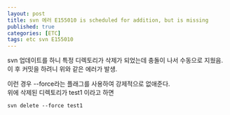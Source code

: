 ```yaml
---
layout: post
title: svn 에러 E155010 is scheduled for addition, but is missing 
published: true
categories: [ETC]
tags: etc svn E155010
---
```

svn 업데이트를 하니 특정 디렉토리가 삭제가 되었는데 충돌이 나서 수동으로 지웠음.  
이 후 커밋을 하려니 위와 같은 에러가 발생.  
  
이런 경우 --force라는 플래그를 사용하여 강제적으로 없애준다.  
위에 삭제된 디렉토리가 test1 이라고 하면  
  
```
svn delete --force test1
```
  